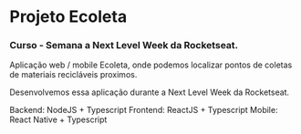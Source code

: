 # Projeto Ecoleta 
### Curso - Semana a Next Level Week da Rocketseat.

Aplicação web / mobile Ecoleta, onde podemos localizar pontos de coletas de materiais recicláveis proximos.

Desenvolvemos essa aplicação durante a Next Level Week da Rocketseat.

Backend: NodeJS + Typescript
Frontend: ReactJS + Typescript
Mobile: React Native + Typescript
